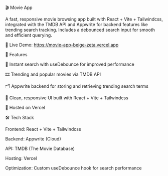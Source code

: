 🎬 Movie App

A fast, responsive movie browsing app built with React + Vite + Tailwindcss, integrated with the TMDB API and Appwrite for backend features like trending search tracking. Includes a debounced search input for smooth and efficient querying.

🔗 Live Demo: https://movie-app-beige-zeta.vercel.app


🚀 Features

🔎 Instant search with useDebounce for improved performance

🎞️ Trending and popular movies via TMDB API

🗂️ Appwrite backend for storing and retrieving trending search terms

🎨 Clean, responsive UI built with React + Vite + Tailwindcss

🚀 Hosted on Vercel


🛠️ Tech Stack

Frontend: React + Vite + Tailwindcss

Backend: Appwrite (Cloud)

API: TMDB (The Movie Database)

Hosting: Vercel

Optimization: Custom useDebounce hook for search performance
